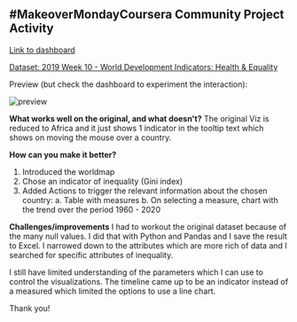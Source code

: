 ## #MakeoverMondayCoursera Community Project Activity

[Link to dashboard](https://public.tableau.com/views/WDI_16516753035860/Dashboard?:language=it-IT&publish=yes&:display_count=n&:origin=viz_share_link)

[Dataset: 2019 Week 10 - World Development Indicators: Health & Equality](https://data.world/makeovermonday/2019w10)

Preview (but check the dashboard to experiment the interaction):

![preview](https://user-images.githubusercontent.com/64132836/166930258-81a48adf-7d2c-44d0-98b2-500bd3ee7b08.jpg)

**What works well on the original, and what doesn't?** 
The original Viz is reduced to Africa and it just shows 1 indicator in the tooltip text which shows on moving the mouse over a country.

**How can you make it better?**
1. Introduced the worldmap
2. Chose an indicator of inequality (Gini index)
3. Added Actions to trigger the relevant information about the chosen country:
  a. Table with measures
  b. On selecting a measure, chart with the trend over the period 1960 - 2020

**Challenges/improvements**
I had to workout the original dataset because of the many null values. I did that with Python and Pandas and I save the result to Excel. I narrowed down to the attributes which are more rich of data and I searched for specific attributes of inequality.

I still have limited understanding of the parameters which I can use to control the visualizations. The timeline came up to be an indicator instead of a measured which limited the options to use a line chart.

Thank you!

